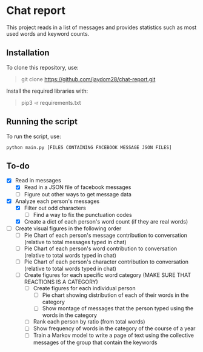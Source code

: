 # Chat report
This project reads in a list of messages and provides statistics such as most used words and keyword counts.

## Installation
To clone this repository, use:
> git clone https://github.com/jaydom28/chat-report.git

Install the required libraries with:
> pip3 -r requirements.txt

## Running the script
To run the script, use:

`python main.py [FILES CONTAINING FACEBOOK MESSAGE JSON FILES]`

## To-do
- [x] Read in messages
    - [x] Read in a JSON file of facebook messages
    - [ ] Figure out other ways to get message data
- [x] Analyze each person's messages
    - [x] Filter out odd characters
        - [ ] Find a way to fix the punctuation codes
    - [x] Create a dict of each person's word count (if they are real words)
- [ ] Create visual figures in the following order
    - [ ] Pie Chart of each person's message contribution to conversation (relative to total messages typed in chat)
    - [ ] Pie Chart of each person's word contribution to conversation (relative to total words typed in chat)
    - [ ] Pie Chart of each person's character contribution to conversation (relative to total words typed in chat)
    - [ ] Create figures for each specific word category (MAKE SURE THAT REACTIONS IS A CATEGORY)
        - [ ] Create figures for each individual person
            - [ ] Pie chart showing distribution of each of their words in the category
            - [ ] Show montage of messages that the person typed using the words in the category
        - [ ] Rank each person by ratio (from total words)
        - [ ] Show frequency of words in the category of the course of a year
        - [ ] Train a Markov model to write a page of text using the collective messages of the group that contain the keywords

